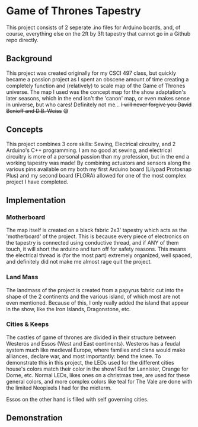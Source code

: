 # Game of Thrones Tapestry 
This project consists of 2 seperate .ino files for Arduino boards, and, of course, everything else on the 2ft by 3ft tapestry that cannot go in a Github repo directly.

## Background

This project was created originally for my CSCI 497 class, but quickly became a passion project as I spent an obscene amount of time creating a completely function and (relatively) to scale map of the Game of Thrones universe. The map I used was the concept map for the show adaptation's later seasons, which in the end isn't the 'canon' map, or even makes sense in universe, but who cares! Definitely not me... ~~I will never forgive you David Benioff and D.B. Weiss~~ 😅

## Concepts

This project combines 3 core skills: Sewing, Electrical circuitry, and 2 Arduino's C++ programming.
I am no good at sewing, and electrical circuitry is more of a personal passion than my profession, but in the end a working tapestry was made! By combining actuators and sensors along the various pins available on my both my first Arduino board (Lilypad Protosnap Plus) and my second board (FLORA) allowed for one of the most complex project I have completed.

## Implementation

### Motherboard
The map itself is created on a black fabric 2x3' tapestry which acts as the 'motherboard' of the project. This is because every piece of electronics on the tapestry is connected using conductive thread, and if ANY of them touch, it will short the arduino and turn off for safety reasons. This means the electrical thread is (for the most part) extremely organized, well spaced, and definitely did not make me almost rage quit the project.

### Land Mass
The landmass of the project is created from a papyrus fabric cut into the shape of the 2 continents and the various island, of which most are not even mentioned. Because of this, I only really added the island that appear in the show, like the Iron Islands, Dragonstone, etc.

### Cities & Keeps
The castles of game of thrones are divided in their structure between Westeros and Essos (West and East continents). Westeros has a feudal system much like medieval Europe, where families and clans would make alliances, declare war, and most importantly: bend the knee. To demonstrate this in this project, the LEDs used for the different cities house's colors match their color in the show! Red for Lannister, Orange for Dorne, etc. Normal LEDs, likes ones on a christmas tree, are used for these general colors, and more complex colors like teal for The Vale are done with the limited Neopixels I had for the midterm.  

Essos on the other hand is filled with self governing cities. 

### 

## Demonstration

